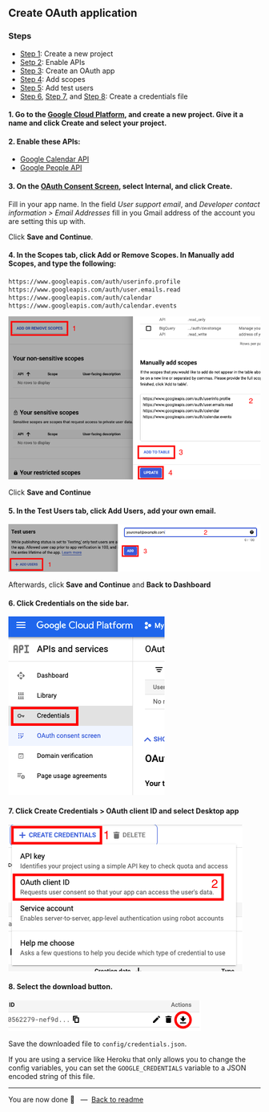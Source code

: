 ## Create OAuth application

### Steps

* [Step 1](#1-go-to-the-google-cloud-platform-and-create-a-new-project-give-it-a-name-and-click-create-and-select-your-project): Create a new project
* [Setp 2](#2-enable-these-apis): Enable APIs
* [Step 3](#3-on-the-oauth-consent-screen-select-internal-and-click-create): Create an OAuth app
* [Step 4](#4-in-the-scopes-tab-click-add-or-remove-scopes-in-manually-add-scopes-and-type-the-following): Add scopes
* [Step 5](#5-in-the-test-users-tab-click-add-users-add-your-own-email): Add test users
* [Step 6](#6-click-credentials-on-the-side-bar), [Step 7](#7-click-create-credentials--oauth-client-id-and-select-desktop-app), and [Step 8](#8-select-the-download-button): Create a credentials file

#### 1. Go to the [Google Cloud Platform](https://console.cloud.google.com/projectcreate), and create a new project. Give it a name and click **Create** and select your project.

#### 2. Enable these APIs:

* [Google Calendar API](https://console.cloud.google.com/marketplace/product/google/calendar-json.googleapis.com?q=search)
* [Google People API](https://console.cloud.google.com/marketplace/product/google/people.googleapis.com?q=search)

#### 3. On the [OAuth Consent Screen](https://console.cloud.google.com/apis/credentials/consent), select **Internal**, and click **Create**.

Fill in your app name. In the field _User support email_, and _Developer contact information > Email Addresses_ fill in you Gmail address of the account you are setting this up with.

Click **Save and Continue**.

#### 4. In the **Scopes** tab, click **Add or Remove Scopes**. In **Manually add Scopes**, and type the following:

```
https://www.googleapis.com/auth/userinfo.profile
https://www.googleapis.com/auth/user.emails.read
https://www.googleapis.com/auth/calendar
https://www.googleapis.com/auth/calendar.events
```

![Screenshot](../google-oauth-scopes.png)

Click **Save and Continue**

#### 5. In the **Test Users** tab, click **Add Users**, add your own email.

![Screenshot](../google-oauth-test-users.png)

Afterwards, click **Save and Continue** and **Back to Dashboard**

#### 6. Click **Credentials** on the side bar.

![Screenshot](../google-apis-and-services-credentials.png)

#### 7. Click **Create Credentials** > **OAuth client ID** and select **Desktop app**

![Screenshot](../google-create-credentials.png)

#### 8. Select the download button.

![Screenshot](../download-credentials-screenshot.png)

Save the downloaded file to `config/credentials.json`.

If you are using a service like Heroku that only allows you to change the config variables,
you can set the `GOOGLE_CREDENTIALS` variable to a JSON encoded string of this file.

---

You are now done 👏 &nbsp; — &nbsp;[Back to readme](README.md)
